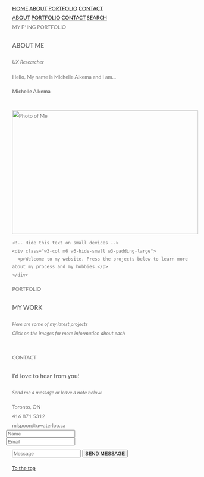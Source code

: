 <meta charset="UTF-8">
<meta name="viewport" content="width=device-width, initial-scale=1">
<link rel="stylesheet" href="https://www.w3schools.com/w3css/4/w3.css">
<link rel="stylesheet" href="https://fonts.googleapis.com/css?family=Lato">
<link rel="stylesheet" href="https://cdnjs.cloudflare.com/ajax/libs/font-awesome/4.7.0/css/font-awesome.min.css">
<style>
body,h1,h2,h3,h4,h5,h6 {font-family: "Lato", sans-serif;}
body, html {
  height: 100%;
  color: #777;
  line-height: 1.8;
}

/* Create a Parallax Effect */
.bgimg-1, .bgimg-2, .bgimg-3 {
  background-attachment: fixed;
  background-position: center;
  background-repeat: no-repeat;
  background-size: cover;
}

/* First image */
.bgimg-1 {
  "background-colour:#777;");
  min-height: 100%;
}

/* Second image (Portfolio) */
.bgimg-2 {
  background-image: url("/github.com/MichellePoonAlkema/myportfolio/blob/master/michelle1.jpg");
  min-height: 400px;
}

/* Third image (Contact) */
.bgimg-3 {
  background-image: url("/michelle3.jpg");
  min-height: 400px;
}

.w3-wide {letter-spacing: 10px;}
.w3-hover-opacity {cursor: pointer;}

/* Turn off parallax scrolling for tablets and phones */
@media only screen and (max-device-width: 1600px) {
  .bgimg-1, .bgimg-2, .bgimg-3 {
    background-attachment: scroll;
    min-height: 400px;
  }
}
</style>
<body>

<!-- Navbar (sit on top) -->
<div class="w3-top">
  <div class="w3-bar" id="myNavbar">
    <a class="w3-bar-item w3-button w3-hover-black w3-hide-medium w3-hide-large w3-right" href="javascript:void(0);" onclick="toggleFunction()" title="Toggle Navigation Menu">
      <i class="fa fa-bars"></i>
    </a>
    <a href="#home" class="w3-bar-item w3-button">HOME</a>
    <a href="#about" class="w3-bar-item w3-button w3-hide-small"><i class="fa fa-user"></i> ABOUT</a>
    <a href="#portfolio" class="w3-bar-item w3-button w3-hide-small"><i class="fa fa-th"></i> PORTFOLIO</a>
    <a href="#contact" class="w3-bar-item w3-button w3-hide-small"><i class="fa fa-envelope"></i> CONTACT</a>
    <a href="#" class="w3-bar-item w3-button w3-hide-small w3-right w3-hover-red">
      <i class="fa fa-search"></i>
    </a>
  </div>

  <!-- Navbar on small screens -->
  <div id="navDemo" class="w3-bar-block w3-white w3-hide w3-hide-large w3-hide-medium">
    <a href="#about" class="w3-bar-item w3-button" onclick="toggleFunction()">ABOUT</a>
    <a href="#portfolio" class="w3-bar-item w3-button" onclick="toggleFunction()">PORTFOLIO</a>
    <a href="#contact" class="w3-bar-item w3-button" onclick="toggleFunction()">CONTACT</a>
    <a href="#" class="w3-bar-item w3-button">SEARCH</a>
  </div>
</div>

<!-- First Parallax Image with Logo Text -->
<div class="bgimg-1 w3-display-container w3-opacity-min" id="home">
  <div class="w3-display-middle" style="white-space:nowrap;">
    <span class="w3-center w3-padding-large w3-black w3-xlarge w3-wide w3-animate-opacity">MY <span class="w3-hide-small">F*ING</span> PORTFOLIO</span>
  </div>
</div>

<!-- Container (About Section) -->
<div class="w3-content w3-container w3-padding-64" id="about">
  <h3 class="w3-center">ABOUT ME</h3>
  <p class="w3-center"><em>UX Researcher</em></p>
  <p>Hello, My name is Michelle Alkema and I am...</p>
  <div class="w3-row">
    <div class="w3-col m6 w3-center w3-padding-large">
      <p><b><i class="fa fa-user w3-margin-right"></i>Michelle Alkema</b></p><br>
      <img src="/michelle4.jpg" class="w3-round w3-image w3-opacity w3-hover-opacity-off" alt="Photo of Me" width="500" height="333">
    </div>

    <!-- Hide this text on small devices -->
    <div class="w3-col m6 w3-hide-small w3-padding-large">
      <p>Welcome to my website. Press the projects below to learn more about my process and my hobbies.</p>
    </div>
  </div>

<!-- Second Parallax Image with Portfolio Text -->
<div class="bgimg-2 w3-display-container w3-opacity-min">
  <div class="w3-display-middle">
    <span class="w3-xxlarge w3-text-white w3-wide">PORTFOLIO</span>
  </div>
</div>

<!-- Container (Portfolio Section) -->
<div class="w3-content w3-container w3-padding-64" id="portfolio">
  <h3 class="w3-center">MY WORK</h3>
  <p class="w3-center"><em>Here are some of my latest projects <br> Click on the images for more information about each</em></p><br>

<!-- Put in images -->

<!-- Third Parallax Image with Portfolio Text -->
<div class="bgimg-3 w3-display-container w3-opacity-min">
  <div class="w3-display-middle">
     <span class="w3-xxlarge w3-text-white w3-wide">CONTACT</span>
  </div>
</div>

<!-- Container (Contact Section) -->
<div class="w3-content w3-container w3-padding-64" id="contact">
  <h3 class="w3-center">I'd love to hear from you!</h3>
  <p class="w3-center"><em>Send me a message or leave a note below:</em></p>

  <div class="w3-row w3-padding-32 w3-section">
    <div class="w3-col m4 w3-container">
    </div>
    <div class="w3-col m8 w3-panel">
      <div class="w3-large w3-margin-bottom">
        <i class="fa fa-map-marker fa-fw w3-hover-text-black w3-xlarge w3-margin-right"></i> Toronto, ON<br>
        <i class="fa fa-phone fa-fw w3-hover-text-black w3-xlarge w3-margin-right"></i> 416 871 5312<br>
        <i class="fa fa-envelope fa-fw w3-hover-text-black w3-xlarge w3-margin-right"></i> mlspoon@uwaterloo.ca<br>
      </div>
      <form action="/action_page.php" target="_blank">
        <div class="w3-row-padding" style="margin:0 -16px 8px -16px">
          <div class="w3-half">
            <input class="w3-input w3-border" type="text" placeholder="Name" required name="Name">
          </div>
          <div class="w3-half">
            <input class="w3-input w3-border" type="text" placeholder="Email" required name="Email">
          </div>
        </div>
        <input class="w3-input w3-border" type="text" placeholder="Message" required name="Message">
        <button class="w3-button w3-black w3-right w3-section" type="submit">
          <i class="fa fa-paper-plane"></i> SEND MESSAGE
        </button>
      </form>
    </div>
  </div>
</div>

<!-- Footer -->
<footer class="w3-center w3-black w3-padding-64 w3-opacity w3-hover-opacity-off">
  <a href="#home" class="w3-button w3-light-grey"><i class="fa fa-arrow-up w3-margin-right"></i>To the top</a>
  <div class="w3-xlarge w3-section">
    <i class="fa fa-facebook-official w3-hover-opacity"></i>
    <i class="fa fa-instagram w3-hover-opacity"></i>
    <i class="fa fa-snapchat w3-hover-opacity"></i>
    <i class="fa fa-pinterest-p w3-hover-opacity"></i>
    <i class="fa fa-twitter w3-hover-opacity"></i>
    <i class="fa fa-linkedin w3-hover-opacity"></i>
  </div>
</footer>
 
<script>
// Modal Image Gallery
function onClick(element) {
  document.getElementById("img01").src = element.src;
  document.getElementById("modal01").style.display = "block";
  var captionText = document.getElementById("caption");
  captionText.innerHTML = element.alt;
}

// Change style of navbar on scroll
window.onscroll = function() {myFunction()};
function myFunction() {
    var navbar = document.getElementById("myNavbar");
    if (document.body.scrollTop > 100 || document.documentElement.scrollTop > 100) {
        navbar.className = "w3-bar" + " w3-card" + " w3-animate-top" + " w3-white";
    } else {
        navbar.className = navbar.className.replace(" w3-card w3-animate-top w3-white", "");
    }
}

// Used to toggle the menu on small screens when clicking on the menu button
function toggleFunction() {
    var x = document.getElementById("navDemo");
    if (x.className.indexOf("w3-show") == -1) {
        x.className += " w3-show";
    } else {
        x.className = x.className.replace(" w3-show", "");
    }
}
</script>
